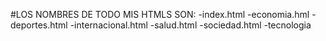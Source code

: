 #LOS NOMBRES DE TODO MIS HTMLS SON:
-index.html
-economia.hml
-deportes.html
-internacional.html
-salud.html
-sociedad.html
-tecnologia
